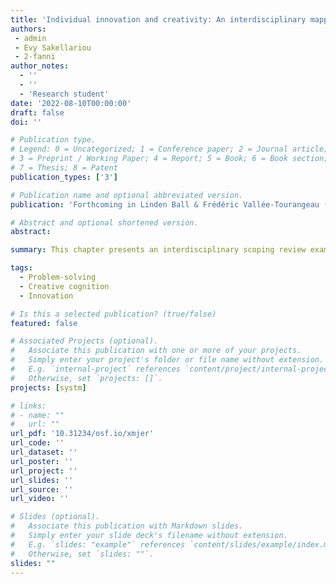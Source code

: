 ```yaml
---
title: 'Individual innovation and creativity: An interdisciplinary mapping of creative cognition'
authors:
 - admin
 - Evy Sakellariou
 - 2-fanni
author_notes:
  - ''
  - ''
  - 'Research student'
date: '2022-08-10T00:00:00'
draft: false
doi: ''

# Publication type.
# Legend: 0 = Uncategorized; 1 = Conference paper; 2 = Journal article;
# 3 = Preprint / Working Paper; 4 = Report; 5 = Book; 6 = Book section;
# 7 = Thesis; 8 = Patent
publication_types: ['3']

# Publication name and optional abbreviated version.
publication: 'Forthcoming in Linden Ball & Frédéric Vallée-Tourangeau (Eds.), *International Handbook of Creative Cognition*, Routledge.'

# Abstract and optional shortened version.
abstract: 

summary: This chapter presents an interdisciplinary scoping review examining overlaps and differences in the way innovation and creativity is conceived and studied in the respective fields of innovation management and human experimental psychology research.

tags:
  - Problem-solving
  - Creative cognition
  - Innovation

# Is this a selected publication? (true/false)
featured: false

# Associated Projects (optional).
#   Associate this publication with one or more of your projects.
#   Simply enter your project's folder or file name without extension.
#   E.g. `internal-project` references `content/project/internal-project/index.md`.
#   Otherwise, set `projects: []`.
projects: [systm]

# links:
# - name: ""
#   url: ""
url_pdf: '10.31234/osf.io/xmjer'
url_code: ''
url_dataset: ''
url_poster: ''
url_project: ''
url_slides: ''
url_source: ''
url_video: ''

# Slides (optional).
#   Associate this publication with Markdown slides.
#   Simply enter your slide deck's filename without extension.
#   E.g. `slides: "example"` references `content/slides/example/index.md`.
#   Otherwise, set `slides: ""`.
slides: ""
---
```


